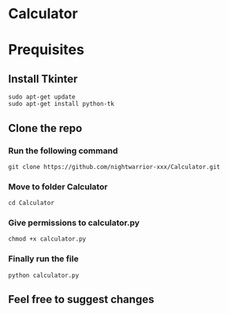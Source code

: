 
  Calculator
===============

# Prequisites

## Install Tkinter
```
sudo apt-get update
sudo apt-get install python-tk
```


## Clone the repo
### Run the following command
```
git clone https://github.com/nightwarrior-xxx/Calculator.git
```
### Move to folder Calculator
```
cd Calculator
```
### Give permissions to  calculator.py
```
chmod +x calculator.py
```
### Finally run the file
```
python calculator.py
```
## Feel free to suggest changes
